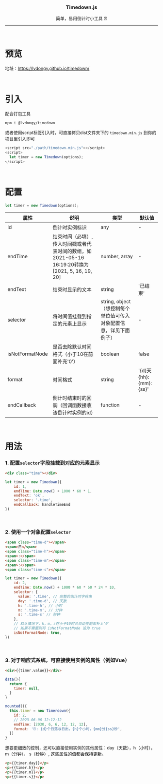 <h3 align="center">Timedown.js</h3>
<p align="center">简单，易用倒计时小工具 ⏰</p>

- - -
<br>

# 预览

地址：https://lvdongy.github.io/timedown/

<br>

# 引入

配合打包工具
```
npm i @lvdongy/timedown
```

或者使用script标签引入时，可直接拷贝dist文件夹下的 `timedown.min.js` 到你的项目里引入即可

```javascript
<script src="./path/timedown.min.js"></script>
<script>
  let timer = new Timedown(options);
</script>
```

<br>

# 配置
```javascript
let timer = new Timedown(options);
```
属性 | 说明 | 类型 | 默认值
|  ----  | ----  | ----  | ----  |
id | 倒计时实例标识 | any | - |
endTime | 结束时间（必填）, 传入时间戳或者代表时间的数组，如2021-05-16 16:19:20转换为[2021, 5, 16, 19, 20] | number, array | - |
endText | 结束时显示的文本 | string | '已结束' |
selector | 将时间值挂载到指定的元素上显示 | string, object（想控制每个单位值可传入对象配置信息，详见下面例子） | - |
isNotFormatNode | 是否去除默认时间格式（小于10在前面补充'0'） | boolean | false |
format | 时间格式 | string | '{d}天 {hh}:{mm}:{ss}' |
endCallback | 倒计时结束时的回调（回调函数接收该倒计时实例的id） | function | - |


<br>


# 用法

### 1. 配置`selector`字段挂载到对应的元素显示
```html
<div class="time"></div>
```
```javascript
let timer = new Timedown({
    id: 1,
    endTime: Date.now() + 1000 * 60 * 1,
    endText: 'ok',
    selector: '.time',
    endCallback: handleTimeEnd
})
```

<br>

### 2. 使用一个对象配置`selector`
```html
<span class="time-d"></span>
<span>日</span>
<span class="time-h"></span>
<span>:</span>
<span class="time-m"></span>
<span>:</span>
<span class="time-s"></span>
```
```javascript
let timer = new Timedown({
    id: 2,
    endTime: Date.now() + 1000 * 60 * 60 * 24 * 10,
    selector: {
      value: '.time', // 完整的倒计时字符串
      day: '.time-d', // 天数
      h: '.time-h', // 小时
      m: '.time-m', // 分钟
      s: '.time-s' // 秒钟
    },
    // 默认情况下，h，m，s在小于10时会自动在前面补上‘0’
    // 如果不需要则将 isNotFormatNode 设为 true
    isNotFormatNode: true,
})
```

<br>

### 3. 对于响应式系统，可直接使用实例的属性（例如Vue）
```html
<div>{{timer.value}}</div>
```
```javascript
data(){
  return {
    timer: null,
  }
}

mounted(){
  this.timer = new Timerdown({
    id: 2,
    // 2023-06-06 12:12:12
    endTime: [2030, 6, 6, 12, 12, 12], 
    format: '⏰: {d}个日落与日出，{h}个小时，{mm}分{ss}秒',
  })
}
```
想要更细致的控制，还可以直接使用实例的其他属性：day（天数），h（小时）， m（分钟）， s（秒钟）, 这些属性的值都会保持更新。
```html
<p>{{timer.day}}</p>
<p>{{timer.h}}</p>
<p>{{timer.m}}</p>
<p>{{timer.s}}</p>
```


